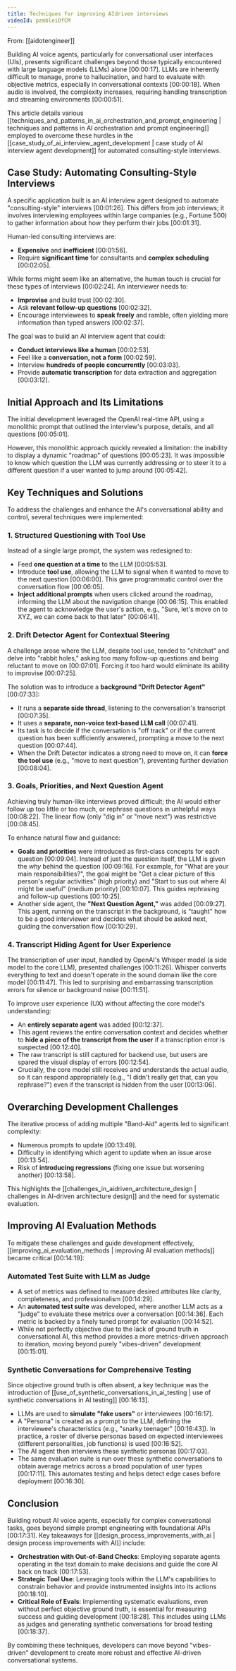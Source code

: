```yaml
---
title: Techniques for improving AIdriven interviews
videoId: pzmbleiOfCM
---
```


From: [[aidotengineer]] <br/> 

Building AI voice agents, particularly for conversational user interfaces (UIs), presents significant challenges beyond those typically encountered with large language models (LLMs) alone <a class="yt-timestamp" data-t="00:00:17">[00:00:17]</a>. LLMs are inherently difficult to manage, prone to hallucination, and hard to evaluate with objective metrics, especially in conversational contexts <a class="yt-timestamp" data-t="00:00:18">[00:00:18]</a>. When audio is involved, the complexity increases, requiring handling transcription and streaming environments <a class="yt-timestamp" data-t="00:00:51">[00:00:51]</a>.

This article details various [[techniques_and_patterns_in_ai_orchestration_and_prompt_engineering | techniques and patterns in AI orchestration and prompt engineering]] employed to overcome these hurdles in the [[case_study_of_ai_interview_agent_development | case study of AI interview agent development]] for automated consulting-style interviews.

## Case Study: Automating Consulting-Style Interviews

A specific application built is an AI interview agent designed to automate "consulting-style" interviews <a class="yt-timestamp" data-t="00:01:26">[00:01:26]</a>. This differs from job interviews; it involves interviewing employees within large companies (e.g., Fortune 500) to gather information about how they perform their jobs <a class="yt-timestamp" data-t="00:01:31">[00:01:31]</a>.

Human-led consulting interviews are:
*   **Expensive** and **inefficient** <a class="yt-timestamp" data-t="00:01:56">[00:01:56]</a>.
*   Require **significant time** for consultants and **complex scheduling** <a class="yt-timestamp" data-t="00:02:05">[00:02:05]</a>.

While forms might seem like an alternative, the human touch is crucial for these types of interviews <a class="yt-timestamp" data-t="00:02:24">[00:02:24]</a>. An interviewer needs to:
*   **Improvise** and build trust <a class="yt-timestamp" data-t="00:02:30">[00:02:30]</a>.
*   Ask **relevant follow-up questions** <a class="yt-timestamp" data-t="00:02:32">[00:02:32]</a>.
*   Encourage interviewees to **speak freely** and ramble, often yielding more information than typed answers <a class="yt-timestamp" data-t="00:02:37">[00:02:37]</a>.

The goal was to build an AI interview agent that could:
*   **Conduct interviews like a human** <a class="yt-timestamp" data-t="00:02:53">[00:02:53]</a>.
*   Feel like a **conversation, not a form** <a class="yt-timestamp" data-t="00:02:59">[00:02:59]</a>.
*   Interview **hundreds of people concurrently** <a class="yt-timestamp" data-t="00:03:03">[00:03:03]</a>.
*   Provide **automatic transcription** for data extraction and aggregation <a class="yt-timestamp" data-t="00:03:12">[00:03:12]</a>.

## Initial Approach and Its Limitations

The initial development leveraged the OpenAI real-time API, using a monolithic prompt that outlined the interview's purpose, details, and all questions <a class="yt-timestamp" data-t="00:05:01">[00:05:01]</a>.

However, this monolithic approach quickly revealed a limitation: the inability to display a dynamic "roadmap" of questions <a class="yt-timestamp" data-t="00:05:23">[00:05:23]</a>. It was impossible to know which question the LLM was currently addressing or to steer it to a different question if a user wanted to jump around <a class="yt-timestamp" data-t="00:05:42">[00:05:42]</a>.

## Key Techniques and Solutions

To address the challenges and enhance the AI's conversational ability and control, several techniques were implemented:

### 1. Structured Questioning with Tool Use

Instead of a single large prompt, the system was redesigned to:
*   Feed **one question at a time** to the LLM <a class="yt-timestamp" data-t="00:05:53">[00:05:53]</a>.
*   Introduce **tool use**, allowing the LLM to signal when it wanted to move to the next question <a class="yt-timestamp" data-t="00:06:00">[00:06:00]</a>. This gave programmatic control over the conversation flow <a class="yt-timestamp" data-t="00:06:05">[00:06:05]</a>.
*   **Inject additional prompts** when users clicked around the roadmap, informing the LLM about the navigation change <a class="yt-timestamp" data-t="00:06:15">[00:06:15]</a>. This enabled the agent to acknowledge the user's action, e.g., "Sure, let's move on to XYZ, we can come back to that later" <a class="yt-timestamp" data-t="00:06:41">[00:06:41]</a>.

### 2. Drift Detector Agent for Contextual Steering

A challenge arose where the LLM, despite tool use, tended to "chitchat" and delve into "rabbit holes," asking too many follow-up questions and being reluctant to move on <a class="yt-timestamp" data-t="00:07:01">[00:07:01]</a>. Forcing it too hard would eliminate its ability to improvise <a class="yt-timestamp" data-t="00:07:25">[00:07:25]</a>.

The solution was to introduce a **background "Drift Detector Agent"** <a class="yt-timestamp" data-t="00:07:33">[00:07:33]</a>:
*   It runs a **separate side thread**, listening to the conversation's transcript <a class="yt-timestamp" data-t="00:07:35">[00:07:35]</a>.
*   It uses a **separate, non-voice text-based LLM call** <a class="yt-timestamp" data-t="00:07:41">[00:07:41]</a>.
*   Its task is to decide if the conversation is "off track" or if the current question has been sufficiently answered, prompting a move to the next question <a class="yt-timestamp" data-t="00:07:44">[00:07:44]</a>.
*   When the Drift Detector indicates a strong need to move on, it can **force the tool use** (e.g., "move to next question"), preventing further deviation <a class="yt-timestamp" data-t="00:08:04">[00:08:04]</a>.

### 3. Goals, Priorities, and Next Question Agent

Achieving truly human-like interviews proved difficult; the AI would either follow up too little or too much, or rephrase questions in unhelpful ways <a class="yt-timestamp" data-t="00:08:22">[00:08:22]</a>. The linear flow (only "dig in" or "move next") was restrictive <a class="yt-timestamp" data-t="00:08:45">[00:08:45]</a>.

To enhance natural flow and guidance:
*   **Goals and priorities** were introduced as first-class concepts for each question <a class="yt-timestamp" data-t="00:09:04">[00:09:04]</a>. Instead of just the question itself, the LLM is given the *why* behind the question <a class="yt-timestamp" data-t="00:09:16">[00:09:16]</a>. For example, for "What are your main responsibilities?", the goal might be "Get a clear picture of this person's regular activities" (high priority) and "Start to sus out where AI might be useful" (medium priority) <a class="yt-timestamp" data-t="00:10:07">[00:10:07]</a>. This guides rephrasing and follow-up questions <a class="yt-timestamp" data-t="00:10:25">[00:10:25]</a>.
*   Another side agent, the **"Next Question Agent,"** was added <a class="yt-timestamp" data-t="00:09:27">[00:09:27]</a>. This agent, running on the transcript in the background, is "taught" how to be a good interviewer and decides what should be asked next, guiding the conversation flow <a class="yt-timestamp" data-t="00:10:29">[00:10:29]</a>.

### 4. Transcript Hiding Agent for User Experience

The transcription of user input, handled by OpenAI's Whisper model (a side model to the core LLM), presented challenges <a class="yt-timestamp" data-t="00:11:26">[00:11:26]</a>. Whisper converts everything to text and doesn't operate in the sound domain like the core model <a class="yt-timestamp" data-t="00:11:47">[00:11:47]</a>. This led to surprising and embarrassing transcription errors for silence or background noise <a class="yt-timestamp" data-t="00:11:51">[00:11:51]</a>.

To improve user experience (UX) without affecting the core model's understanding:
*   An **entirely separate agent** was added <a class="yt-timestamp" data-t="00:12:37">[00:12:37]</a>.
*   This agent reviews the entire conversation context and decides whether to **hide a piece of the transcript from the user** if a transcription error is suspected <a class="yt-timestamp" data-t="00:12:40">[00:12:40]</a>.
*   The raw transcript is still captured for backend use, but users are spared the visual display of errors <a class="yt-timestamp" data-t="00:12:54">[00:12:54]</a>.
*   Crucially, the core model still receives and understands the actual audio, so it can respond appropriately (e.g., "I didn't really get that, can you rephrase?") even if the transcript is hidden from the user <a class="yt-timestamp" data-t="00:13:06">[00:13:06]</a>.

## Overarching Development Challenges

The iterative process of adding multiple "Band-Aid" agents led to significant complexity:
*   Numerous prompts to update <a class="yt-timestamp" data-t="00:13:49">[00:13:49]</a>.
*   Difficulty in identifying which agent to update when an issue arose <a class="yt-timestamp" data-t="00:13:54">[00:13:54]</a>.
*   Risk of **introducing regressions** (fixing one issue but worsening another) <a class="yt-timestamp" data-t="00:13:58">[00:13:58]</a>.

This highlights the [[challenges_in_aidriven_architecture_design | challenges in AI-driven architecture design]] and the need for systematic evaluation.

## Improving AI Evaluation Methods

To mitigate these challenges and guide development effectively, [[improving_ai_evaluation_methods | improving AI evaluation methods]] became critical <a class="yt-timestamp" data-t="00:14:19">[00:14:19]</a>:

### Automated Test Suite with LLM as Judge
*   A set of metrics was defined to measure desired attributes like clarity, completeness, and professionalism <a class="yt-timestamp" data-t="00:14:29">[00:14:29]</a>.
*   An **automated test suite** was developed, where another LLM acts as a "judge" to evaluate these metrics over a conversation <a class="yt-timestamp" data-t="00:14:36">[00:14:36]</a>. Each metric is backed by a finely tuned prompt for evaluation <a class="yt-timestamp" data-t="00:14:52">[00:14:52]</a>.
*   While not perfectly objective due to the lack of ground truth in conversational AI, this method provides a more metrics-driven approach to iteration, moving beyond purely "vibes-driven" development <a class="yt-timestamp" data-t="00:15:01">[00:15:01]</a>.

### Synthetic Conversations for Comprehensive Testing
Since objective ground truth is often absent, a key technique was the introduction of [[use_of_synthetic_conversations_in_ai_testing | use of synthetic conversations in AI testing]] <a class="yt-timestamp" data-t="00:16:13">[00:16:13]</a>.
*   LLMs are used to **simulate "fake users"** or interviewees <a class="yt-timestamp" data-t="00:16:17">[00:16:17]</a>.
*   A "Persona" is created as a prompt to the LLM, defining the interviewee's characteristics (e.g., "snarky teenager" <a class="yt-timestamp" data-t="00:16:43">[00:16:43]</a>). In practice, a roster of diverse personas based on expected interviewees (different personalities, job functions) is used <a class="yt-timestamp" data-t="00:16:52">[00:16:52]</a>.
*   The AI agent then interviews these synthetic personas <a class="yt-timestamp" data-t="00:17:03">[00:17:03]</a>.
*   The same evaluation suite is run over these synthetic conversations to obtain average metrics across a broad population of user types <a class="yt-timestamp" data-t="00:17:11">[00:17:11]</a>. This automates testing and helps detect edge cases before deployment <a class="yt-timestamp" data-t="00:16:30">[00:16:30]</a>.

## Conclusion

Building robust AI voice agents, especially for complex conversational tasks, goes beyond simple prompt engineering with foundational APIs <a class="yt-timestamp" data-t="00:17:31">[00:17:31]</a>. Key takeaways for [[design_process_improvements_with_ai | design process improvements with AI]] include:

*   **Orchestration with Out-of-Band Checks**: Employing separate agents operating in the text domain to make decisions and guide the core AI back on track <a class="yt-timestamp" data-t="00:17:53">[00:17:53]</a>.
*   **Strategic Tool Use**: Leveraging tools within the LLM's capabilities to constrain behavior and provide instrumented insights into its actions <a class="yt-timestamp" data-t="00:18:10">[00:18:10]</a>.
*   **Critical Role of Evals**: Implementing systematic evaluations, even without perfect objective ground truth, is essential for measuring success and guiding development <a class="yt-timestamp" data-t="00:18:28">[00:18:28]</a>. This includes using LLMs as judges and generating synthetic conversations for broad testing <a class="yt-timestamp" data-t="00:18:37">[00:18:37]</a>.

By combining these techniques, developers can move beyond "vibes-driven" development to create more robust and effective AI-driven conversational systems.